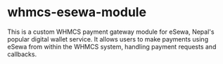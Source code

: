 # whmcs-esewa-module
This is a custom WHMCS payment gateway module for eSewa, Nepal's popular digital wallet service. It allows users to make payments using eSewa from within the WHMCS system, handling payment requests and callbacks.
